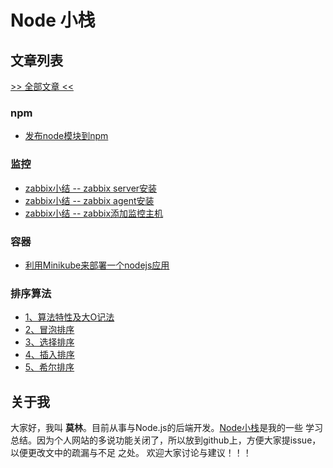 # Node 小栈
## 文章列表
[>> 全部文章 <<](https://github.com/gedennis/node-tribe-blog/issues)

### npm
* [发布node模块到npm](https://github.com/gedennis/node-tribe-blog/issues/1)

### 监控
* [zabbix小结 -- zabbix server安装](https://github.com/gedennis/node-tribe-blog/issues/2)
* [zabbix小结 -- zabbix agent安装](https://github.com/gedennis/node-tribe-blog/issues/3)
* [zabbix小结 -- zabbix添加监控主机](https://github.com/gedennis/node-tribe-blog/issues/4)

### 容器
* [利用Minikube来部署一个nodejs应用](https://github.com/gedennis/node-tribe-blog/issues/5)

### 排序算法
* [1、算法特性及大O记法](https://github.com/gedennis/node-tribe-blog/issues/7)
* [2、冒泡排序](https://github.com/gedennis/node-tribe-blog/issues/8)
* [3、选择排序](https://github.com/gedennis/node-tribe-blog/issues/9)
* [4、插入排序](https://github.com/gedennis/node-tribe-blog/issues/10)
* [5、希尔排序](https://github.com/gedennis/node-tribe-blog/issues/11)

## 关于我

大家好，我叫 **莫林**。目前从事与Node.js的后端开发。[Node小栈](http://blog.gezhiqiang.com)是我的一些
学习总结。因为个人网站的多说功能关闭了，所以放到github上，方便大家提issue，以便更改文中的疏漏与不足
之处。
欢迎大家讨论与建议！！！
